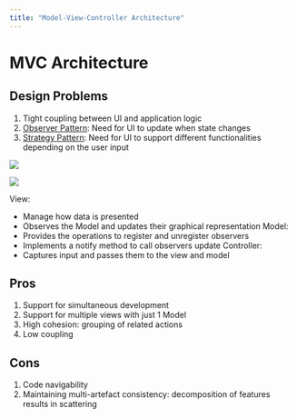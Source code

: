 ```yaml
---
title: "Model-View-Controller Architecture"
---
```

# MVC Architecture
## Design Problems
1. Tight coupling between UI and application logic
2. [Observer Pattern](Notes/Observer%20Pattern.md): Need for UI to update when state changes
3. [Strategy Pattern](Notes/Strategy%20Pattern.md): Need for UI to support different functionalities depending on the user input

![](https://i.imgur.com/bLAeQ9M.png)

![](https://i.imgur.com/A1cpmcm.png)

View:
- Manage how data is presented
- Observes the Model and updates their graphical representation
Model:
- Provides the operations to register and unregister observers
- Implements a notify method to call observers update
Controller:
- Captures input and passes them to the view and model

## Pros
1. Support for simultaneous development
2. Support for multiple views with just 1 Model
3. High cohesion: grouping of related actions
4. Low coupling

## Cons
1. Code navigability
2. Maintaining multi-artefact consistency: decomposition of features results in scattering

